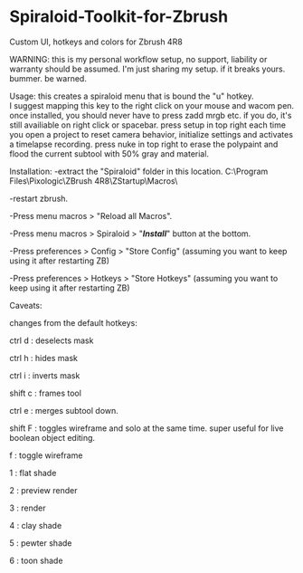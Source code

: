 # Spiraloid-Toolkit-for-Zbrush
Custom UI, hotkeys and colors for Zbrush 4R8


WARNING:
this is my personal workflow setup, no support, liability or warranty should be assumed.  I'm just sharing my setup.  if it breaks yours.  bummer.  be warned.

Usage:
this creates a spiraloid menu that is bound the "u" hotkey.  
I suggest mapping this key to the right click on your mouse and wacom pen.  
once installed, you should never have to press zadd mrgb etc.  if you do, it's still availiable on right click or spacebar.
press setup in top right each time you open a project to reset camera behavior, initialize settings and activates a timelapse recording.
press nuke in top right to erase the polypaint and flood the current subtool with 50% gray and material.


Installation:
-extract the "Spiraloid" folder in this location.  C:\Program Files\Pixologic\ZBrush 4R8\ZStartup\Macros\

-restart zbrush.

-Press menu macros > "Reload all Macros".

-Press menu macros > Spiraloid > "_______________Install_______________"  button at the bottom.

-Press preferences > Config > "Store Config" (assuming you want to keep using it after restarting ZB)

-Press preferences > Hotkeys > "Store Hotkeys" (assuming you want to keep using it after restarting ZB)



Caveats:


changes from the default hotkeys:

ctrl d : deselects mask

ctrl h : hides mask

ctrl i : inverts mask

shift c : frames tool

ctrl e : merges subtool down.

shift F :  toggles wireframe and solo at the same time. super useful for live boolean object editing.

f : toggle wireframe

1 : flat shade

2 : preview render 

3 : render 

4 : clay shade 

5 : pewter shade 

6 : toon shade 

